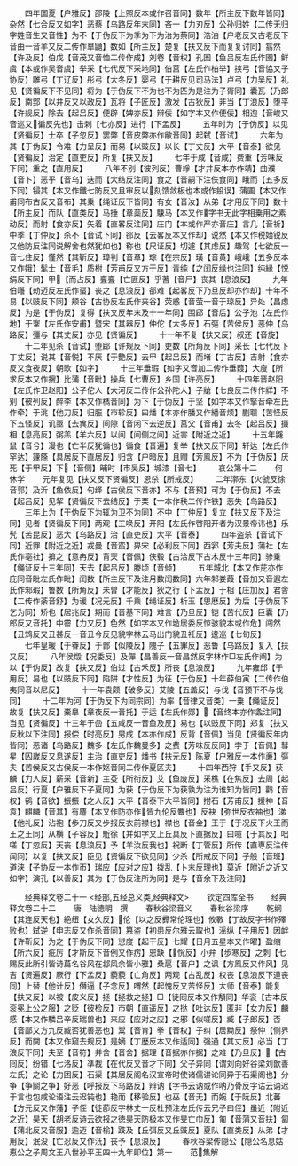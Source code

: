 <!-- { "loadSidebar": true } -->
　　四年国夏【户雅反】邵陵【上照反本或作召音同】数年【所主反下数年皆同】杂然【七合反又如字】恶蔡【乌路反年末同】吝一【力刃反】公孙归姓【二传无归字姓音生又音性】为不【于伪反下为季为下为治为蔡同】浩油【户老反又古老反下音由一音羊又反二传作臯鼬】数如【所主反】楚复【扶又反下而复复讨同】翕然【许及反】伯戊【音茂又音恤二传作成】刘卷【音权】孔圄【鱼吕反左氏作圉】鲜虞【本或作吴音虞】举采【七代反下采地同】伯莒【左氏作柏举】挟弓【音恊又子协反】雕弓【丁辽反】彤弓【大冬反】婴弓【于耕反见司马法】卢弓【力吴反】礼见【贤徧反下不见同】将为【于伪反下不为也不为匹为是注为子胥同】囊瓦【乃郎反】南郢【以井反又以政反】瓦将【子匠反】激发【古狄反】非当【丁浪反】堕平【许规反】除去【起吕反】便辟【婢亦反】辩佞【如字本又作便佞】相迿【音峻又音巡又徧反先也】击刺【七亦反】进行【下孟反】
　　五年时为【于伪反】以见【贤徧反】士卒【子忽反】罢弊【音皮弊亦作敝音同】起弑【音试】
　　六年为其【于伪反】令难【力呈反】而易【以豉反】以长【丁丈反】大平【音泰】欲见【贤徧反】治定【直吏反】所复【扶又反】
　　七年于咸【音咸】费重【芳味反下同】重之【直用反】
　　八年不别【彼列反】曹竫【才井反本亦作靖】曲濮【音卜】恶乎【音乌】迭而【大结反注同】食之【音嗣下注佚食同】睋而【五多反下同】锓其【本又作鑯七防反又且审反以刻馈敛板也本或作鈠误】蒲圃【本又作甫同布古反又音布】其乗【绳证反下皆同】有女【音汝】从弟【才用反下同】数十【所主反】而队【直类反】马捶【章蘂反】駷马【本又作字书无此字相乗用之素动反】而射【食亦反】矢着【直畧反注同】庄门【本或作严亦音庄】言几【音祈】中季【丁仲反】杀不【音试下同】郤反【去畧反本又作却】说然【本又作税始锐反又他防反注同说解舍也然犹如也】称也【尺证反】切遽【其虑反】趣驾【七欲反一音七住反】慬然【其靳反】璋判【音章】琮【在宗反】璜【音黄】峨峨【五多反本又作娥】髦士【音毛】质柎【芳甫反又方于反】青纯【之闰反缘也注同】纯縁【悦绢反下同】甲【而占反】亹亹【亡匪反】乎蓍【音尸】丧其【息浪反】
　　九年伯囆【勑迈反左氏作虿】丧之【息浪反】郤难【起畧反下乃旦反却亦作却】十年不易【以豉反下同】颊谷【古协反左氏作夹谷】荧惑【音萤一音于琼反】异处【昌虑反】为是【于伪反】复得【扶又反年末及十一年同】围郈【音后】公子池【左氏作地】于鞌【左氏作安甫】暨宋【其器反】仲佗【大多反】石彄【苦侯反】恶仲【乌路反】彊与【其丈反】亦见【贤徧反】
　　十一年不复【扶又反】叔还【音旋】
　　十二年见杀【音试】堕郈【许规反下同】吏数【所角反下同】采长【七代反下丁丈反】说其【音悦】不厌【于艶反】去甲【起吕反】而堵【丁古反】吉射【食亦反又食夜反】朝歌【如字】
　　十三年垂瑕【如字又音加二传作垂葭】大廋【所求反本又作搜】比蒲【音毗】操兵【七曹反】乡国【许亮反】
　　十四年晋赵阳【左氏作卫赵阳】公子佗人【大河反二传作公孙陀人】子牄【七良反二传作牂】不别【彼列反】醉李【本又作檇音同】为下【于伪反】于坚【如字本又作掔音牵左氏作牵】于洮【他刀反】归脤【市轸反】曰燔【本亦作膰又作繙音烦】蒯聩【苦怪反下五怪反】讥亟【去兾反】间隙【音闲下去逆反】莒父【音甫】去冬【起吕反】摄相【息亮反】粥羔【羊六反】以间【间侧之间】近害【附近之近】
　　十五年鼷鼠【音兮】漫也【亡半反犹徧也】徧食【音遍】复举【扶又反下同】轩达【左氏作罕达】籧篨【具居反下直居反】归含【户暗反】且赗【芳鳯反】不为【于伪反】厌死【于甲反】下【音侧】晡时【市吴反】城漆【音七】
　　哀公第十二
　　何休学
　　元年复见【扶又反下贤徧反】恩杀【所戒反】
　　二年漷东【火虢反徐音郭】及沂【鱼依反】句绎【古侯反下音亦】不与【音预】可为【于伪反】不去【起吕反】见挈【贤徧反下去结反】于栗【一本作秩二传作铁】恶失【乌路反】
　　三年上为【于伪反下为辄为卫不为同】不中【丁仲反】复立【扶又反下及注同】见者【贤徧反下同】两观【工唤反】开阳【左氏作啓阳开者为汉景帝讳也】乐髠【苦昆反】恶大【乌路反】治【直吏反】大平【音泰】
　　四年盗杀【音试下同】近罪【附近之近】戎曼【音蛮】畀宋【必利反下同】西郛【芳夫反】蒲社【左氏作亳社】揜之【意冉反】背天【音佩】侠毂【古洽反下古木反十三年同】骖乗【绳证反十三年同】天去【起吕反】滕顷【音倾】
　　五年城北【本又作芘亦作庇同音毗左氏作毗】闰数【所主反下及注月数闰数同】六年邾娄葭【音加又音遐左氏作邾瑕】鲁数【所角反】未曽【才能反】狄之行【下孟反】于柤【庄加反】君舎【二传作荼音舒】为谖【况元反】千乗【绳证反】析玉【思厯反】为后【于伪反下乞为同】矫也【居兆反】期而【音基下同】难言【乃旦反】铠【苦代反】巨囊【乃郎反又音托】中霤【力又反】色然【如字本又作垝居委反惊骇貌本或作危】闯然【丑鸩反又丑甚反一音丑今反见貌字林云马出门貌丑衽反】逡巡【七旬反】
　　七年皇瑗【于眷反】于鄫【似陵反】隗子【五罪反】恶鲁【乌路反】复入【扶又反】
　　八年侯燬【况委反】及僤【昌善反一音昌然反字林作□左氏作阐】为以【于伪反】故复【扶又反】伯过【古禾反】所丧【息浪反】
　　九年雍邱【于用反】易也【以豉反下同】陷阱【才性反】为征【于伪反】十年薛伯寅【二传作伯夷同音以尼反】
　　十一年袁颇【破多反】艾陵【五盖反】与伐【音预下不与伐同】
　　十二年为河【于伪反下为同宗同】为率【音律又音类】一乗【绳证反】故复【扶又反】橐臯【章夜反一音托】于运【左氏作郧】【音终本亦作螽注同】当见【贤徧反】十三年于嵒【五咸反一音鱼及反】易也【以豉反下同】郑复【扶又反秋以下注同】报偿【时亮反】男成【本亦作成】反背【音佩】当见【贤徧反年内皆同】恶诸【乌路反】魏多【左氏作魏曼多】之费【芳味反反同】孛于【音佩】彗星【囚嵗反又息遂反】主治【直吏反】燔书【扶元反】陈夏【户雅反一本作亷】彄夫【苦侯反又古侯反一本作妪音同二传作夏区夫】
　　十四年西狩【手又反】获麟【力人反】薪采【音新】主芟【所衔反】艾【鱼废反】采樵【在焦反】去周【起吕反】行夏【户雅反下子夏同】为获【于伪反下为获孰为注为谁知为皆同】鹳【音权】鹆【音欲】振振【之人反】大平【音泰下大平皆同】拊石【芳甫反】援神【音袁】麒麟【音其】有麏【本又作防亦作皆九伦反麞也】反袂【弥世反衣袖也】涕【他礼反】沾袍【歩刀反又步报反衣前襟也】襟也【音金】王于【于况反下火王而王之王同】从横【子容反】駈徐【并如字又上丘具反下直据反】曰噫【于其反】咄嗟【丁忽反】天丧【息浪反】予【羊汝反我也】祝断【丁管反】所传【直専反注传闻同】以复【扶又反】臣见【贤徧反下欲见同】少杀【所戒反下同】子般【音班】道浃【子协反一本作帀】瑞应【应对之应】拨乱【卜末反理也】莫近【附近之近又如字】演孔【以善反】其为【于伪反注所为同】是与【音余下及注同】










　　经典释文卷二十一
<经部,五经总义类,经典释文>
　　钦定四库全书
　　经典释文卷二十二
　　唐　陆徳眀　撰
　　春秋谷梁音义
　　春秋谷梁序
　　乾纲【其连反天也】絶纽【女久反】伦【以之反彛常伦理也】攸斁【丁故反字书作殬败也】弑逆【申志反又作杀音同】篡盗【初患反尔雅云取也】滛纵【子用反】因衅【许靳反】为之【于伪反下同】愆度【起干反】七耀【日月五星本又作曜】盈缩【所六反】疵厉【才斯反下音例又作疠】恩缺【恱反】小弁【歩寒反】之刺【七赐反此所引皆诗萹名谷风在邶风余皆小雅】桑扈【音户】之讽【方鳯反又作风】见吉【贤遍反】厥行【下孟反】藐藐【亡角反】两观【古乱反】权丧【息浪反下道丧同】上替【他计反】僭逼【子念反】喟然【起愧反又苦怪反】大师【音泰】能复【扶又反】以被【皮义反】拯【拯救之拯】□【徒囘反本又作頺同】华衮【古本反衮冕上公之服】之贬【彼检反】市朝【直遥反】之挞【吐达反】匿非【女力反】麟感【本又作驎吕辛反瑞兽也】来应【应对之应】之邪【似嗟反】臧【子郎反】否【音鄙又方九反臧否犹善恶也】鬻【音育】拳【音权】子纠【居黝反】祭仲【侧界反】而闚【本又作窥去规反】是嫡【丁歴反本又作适同】强通【其丈反】必当【丁浪反下同】夫至【音符】并舍【音舍】据理【音据亦作据】之难【乃旦反】【古囘反】纷错【七洛反】凖裁【在代反又音才下同】父子异同【谓刘向好谷梁刘歆善左氏】之论【力困反】石渠【其居反阁名汉宣帝时使诸儒讲论同异于石渠阁也】分争【争鬬之争】好恶【呼报反下乌路反】辩讷【字书云讷或作呐乃骨反字诂云讷迟于言也包咸论语注云迟钝也】艳而【移验反】也巫【音无】而婉【于阮反】北蕃【方元反又作藩】子侄【徒莭反字林丈一反杜预注左氏传云兄子曰侄】虽近【附近之近】昊天【胡老反诗云欲报之徳昊天防极本又作旻亡巾反】匍【音蒲又音扶】匐【蒲北反又音服】逾迈【音榆】跂及【丘弭反又丘豉反】夏队【直类反】从弟【才用反】泯没【亡忍反又作汦】丧予【息浪反】
　　春秋谷梁传隠公【隠公名息姑恵公之子周文王八世孙平王四十九年即位】第一
　　范集解
